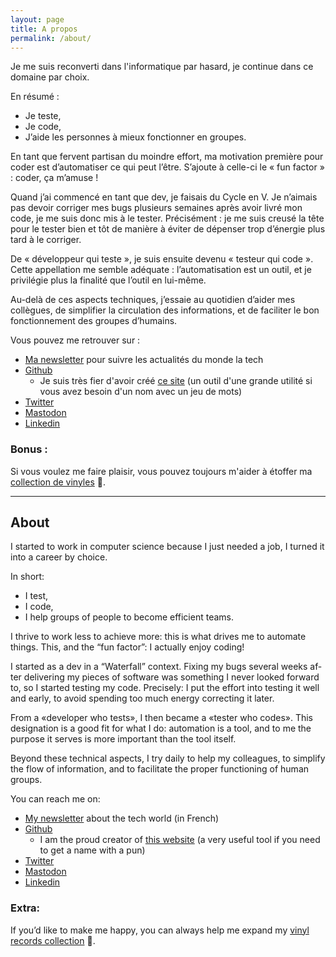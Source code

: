 ```yaml
---
layout: page
title: A propos
permalink: /about/
---
```


Je me suis reconverti dans l'informatique par hasard, je continue dans ce domaine par choix.

En résumé :

- Je teste,
- Je code,
- J’aide les personnes à mieux fonctionner en groupes.

En tant que fervent partisan du moindre effort, ma motivation première pour coder est d’automatiser ce qui peut l’être.
S’ajoute à celle-ci le « fun factor » : coder, ça m’amuse !

Quand j’ai commencé en tant que dev, je faisais du Cycle en V.
Je n’aimais pas devoir corriger mes bugs plusieurs semaines après avoir livré mon code, je me suis donc mis à le tester.
Précisément : je me suis creusé la tête pour le tester bien et tôt de manière à éviter de dépenser trop d’énergie plus tard à le corriger.

De « développeur qui teste », je suis ensuite devenu « testeur qui code ».
Cette appellation me semble adéquate : l’automatisation est un outil, et je privilégie plus la finalité que l’outil en lui-même.

Au-delà de ces aspects techniques, j’essaie au quotidien d’aider mes collègues, de simplifier la circulation des informations, et de faciliter le bon fonctionnement des groupes d’humains.

Vous pouvez me retrouver sur : 
- [Ma newsletter](https://tinyletter.com/lucienbill) pour suivre les actualités du monde la tech
- [Github](https://github.com/lucienbill)
    - Je suis très fier d'avoir créé [ce site](https://nomavecjeudemotsdebile.pages.dev/) (un outil d'une grande utilité si vous avez besoin d'un nom avec un jeu de mots)
- [Twitter](https://twitter.com/BillyTheTroll)
- [Mastodon](https://mastodon.comwork.io/@billythetroll)
- [Linkedin](https://www.linkedin.com/in/lucien-bill-3906b043/)

### Bonus : 
Si vous voulez me faire plaisir, vous pouvez toujours m'aider à étoffer ma [collection de vinyles](https://docs.google.com/spreadsheets/d/1qVlzgiIQIhZKqyDke20DyCsFKQOKxEn86y7QqmQWfGg/edit?usp=sharing) 🤩.

-----
<div lang='en'>
<h2 id="about">About</h2>
<p>I started to work in computer science because I just needed a job, I turned it into a career by choice.</p>

<p>In short:</p>

<ul>
  <li>I test,</li>
  <li>I code,</li>
  <li>I help groups of people to become efficient teams.</li>
</ul>

<p>I thrive to work less to achieve more: this is what drives me to automate things.
This, and the “fun factor”: I actually enjoy coding!</p>

<p>I started as a dev in a “Waterfall” context.
Fixing my bugs several weeks after delivering my pieces of software was something I never looked forward to, so I started testing my code. Precisely: I put the effort into testing it well and early, to avoid spending too much energy correcting it later.</p>

<p>From a «developer who tests», I then became a «tester who codes».
This designation is a good fit for what I do: automation is a tool, and to me the purpose it serves is more important than the tool itself.</p>

<p>Beyond these technical aspects, I try daily to help my colleagues, to simplify the flow of information, and to facilitate the proper functioning of human groups.</p>

<p>You can reach me on:</p>
<ul>
  <li><a href="https://tinyletter.com/lucienbill">My newsletter</a> about the tech world (in French)</li>
  <li><a href="https://github.com/lucienbill">Github</a>
    <ul>
      <li>I am the proud creator of <a href="https://getanamewithapun.pages.dev/">this website</a> (a very useful tool if you need to get a name with a pun)</li>
    </ul>
  </li>
  <li><a href="https://twitter.com/BillyTheTroll">Twitter</a></li>
  <li><a href="https://mastodon.comwork.io/@billythetroll">Mastodon</a></li>
  <li><a href="https://www.linkedin.com/in/lucien-bill-3906b043/">Linkedin</a></li>
</ul>

<h3>Extra:</h3>
<p>If you’d like to make me happy, you can always help me expand my <a href="https://docs.google.com/spreadsheets/d/1qVlzgiIQIhZKqyDke20DyCsFKQOKxEn86y7QqmQWfGg/edit?usp=sharing">vinyl records collection</a> 🤩.</p>
</div>
